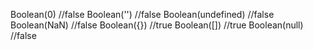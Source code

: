Boolean(0)
//false
Boolean('')
//false
Boolean(undefined)
//false
Boolean(NaN)
//false
Boolean({})
//true
Boolean([])
//true
Boolean(null)
//false
